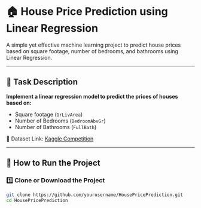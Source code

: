 # 🏠 House Price Prediction using Linear Regression

A simple yet effective machine learning project to predict house prices based on square footage, number of bedrooms, and bathrooms using Linear Regression.

---

## 📌 Task Description

**Implement a linear regression model to predict the prices of houses based on:**

- Square footage (`GrLivArea`)
- Number of Bedrooms (`BedroomAbvGr`)
- Number of Bathrooms (`FullBath`)

📂 Dataset Link: [Kaggle Competition](https://www.kaggle.com/c/house-prices-advanced-regression-techniques/data)

---

## 🚀 How to Run the Project

### 1️⃣ Clone or Download the Project
```bash
git clone https://github.com/yourusername/HousePricePrediction.git
cd HousePricePrediction
